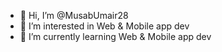 - 👋 Hi, I’m @MusabUmair28
- 👀 I’m interested in Web & Mobile app dev
- 🌱 I’m currently learning Web & Mobile app dev

<!---
MusabUmair28/MusabUmair28 is a ✨ special ✨ repository because its `README.md` (this file) appears on your GitHub profile.
You can click the Preview link to take a look at your changes.
--->
